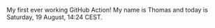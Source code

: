 My first ever working GitHub Action!
My name is Thomas and today is Saturday, 19 August, 14:24 CEST. 
